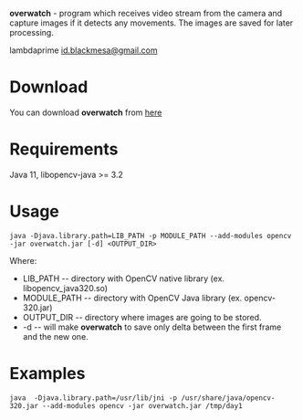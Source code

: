 **overwatch** - program which receives video stream from the camera and capture images if it detects any movements. The images are saved for later processing.

lambdaprime <id.blackmesa@gmail.com>

# Download

You can download **overwatch** from [here](https://github.com/lambdaprime/overwatch/blob/master/release/)

# Requirements

Java 11, libopencv-java >= 3.2

# Usage

```
java -Djava.library.path=LIB_PATH -p MODULE_PATH --add-modules opencv -jar overwatch.jar [-d] <OUTPUT_DIR>
```

Where: 

* LIB_PATH -- directory with OpenCV native library (ex. libopencv_java320.so)
* MODULE_PATH -- directory with OpenCV Java library (ex. opencv-320.jar)
* OUTPUT_DIR -- directory where images are going to be stored.
* -d -- will make **overwatch** to save only delta between the first frame and the new one. 

# Examples

```
java  -Djava.library.path=/usr/lib/jni -p /usr/share/java/opencv-320.jar --add-modules opencv -jar overwatch.jar /tmp/day1
```
